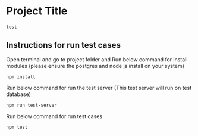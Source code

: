 # Project Title
  
	test

## Instructions for run test cases 

Open terminal and go to project folder and Run below command for install modules (please ensure the postgres and node js install on your system)

```
npm install
```
Run below command for run the test server (This test server will run on test database)

```
npm run test-server
```
Run below command for run test cases 

```
npm test
```
